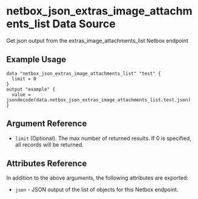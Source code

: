 # netbox\_json\_extras\_image\_attachments\_list Data Source

Get json output from the extras_image_attachments_list Netbox endpoint

## Example Usage

```hcl
data "netbox_json_extras_image_attachments_list" "test" {
  limit = 0
}
output "example" {
  value = jsondecode(data.netbox_json_extras_image_attachments_list.test.json)
}
```

## Argument Reference

* ``limit`` (Optional). The max number of returned results. If 0 is specified, all records will be returned.

## Attributes Reference

In addition to the above arguments, the following attributes are exported:
* ``json`` - JSON output of the list of objects for this Netbox endpoint.

